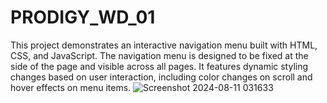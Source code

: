 # PRODIGY_WD_01
This project demonstrates an interactive navigation menu built with HTML, CSS, and JavaScript. The navigation menu is designed to be fixed at the side of the page and visible across all pages. It features dynamic styling changes based on user interaction, including color changes on scroll and hover effects on menu items.
![Screenshot 2024-08-11 031633](https://github.com/user-attachments/assets/481e33eb-04eb-4060-9f82-8120ede3bf53)
